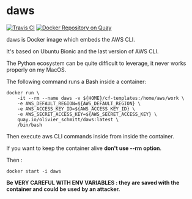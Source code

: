 # daws

[![Travis CI](https://travis-ci.org/olivier-schmitt/daws.svg?branch=master)](https://travis-ci.org/olivier-schmitt/daws)
[![Docker Repository on Quay](https://quay.io/repository/olivier_schmitt/daws/status "Docker Repository on Quay")](https://quay.io/repository/olivier_schmitt/daws)


daws is Docker image which embeds the AWS CLI.

It's based on Ubuntu Bionic and the last version of AWS CLI.

The Python ecosystem can be quite difficult to leverage, it never works properly on my MacOS.

The following command runs a Bash inside a container:

```shell
docker run \
    -it --rm --name daws -v ${HOME}/cf-templates:/home/aws/work \
    -e AWS_DEFAULT_REGION=${AWS_DEFAULT_REGION} \
    -e AWS_ACCESS_KEY_ID=${AWS_ACCESS_KEY_ID} \
    -e AWS_SECRET_ACCESS_KEY=${AWS_SECRET_ACCESS_KEY} \
    quay.io/olivier_schmitt/daws:latest \
    /bin/bash
``` 

Then execute aws CLI commands inside from inside the container.
 
If you want to keep the container alive **don't use --rm option**.

Then :

```shell
docker start -i daws 
``` 

**Be VERY CAREFUL WITH ENV VARIABLES : they are saved with the container and could be used by an attacker.**
